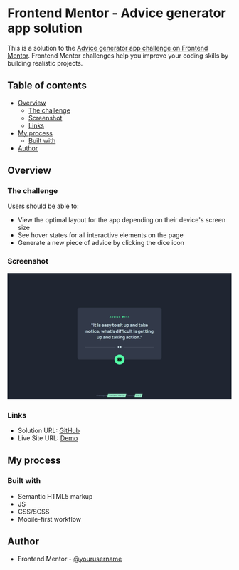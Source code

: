 # Frontend Mentor - Advice generator app solution

This is a solution to the [Advice generator app challenge on Frontend Mentor](https://www.frontendmentor.io/challenges/advice-generator-app-QdUG-13db). Frontend Mentor challenges help you improve your coding skills by building realistic projects.

## Table of contents

- [Overview](#overview)
  - [The challenge](#the-challenge)
  - [Screenshot](#screenshot)
  - [Links](#links)
- [My process](#my-process)
  - [Built with](#built-with) 
- [Author](#author)


## Overview

### The challenge

Users should be able to:

- View the optimal layout for the app depending on their device's screen size
- See hover states for all interactive elements on the page
- Generate a new piece of advice by clicking the dice icon

### Screenshot

![](./screenshot.jpg)

### Links

- Solution URL: [GitHub](https://github.com/vace328/fm-advice-generator-app)
- Live Site URL: [Demo](https://vace328.github.io/fm-advice-generator-app/)

## My process

### Built with

- Semantic HTML5 markup
- JS
- CSS/SCSS
- Mobile-first workflow

## Author

- Frontend Mentor - [@yourusername](https://www.frontendmentor.io/profile/vace328)


